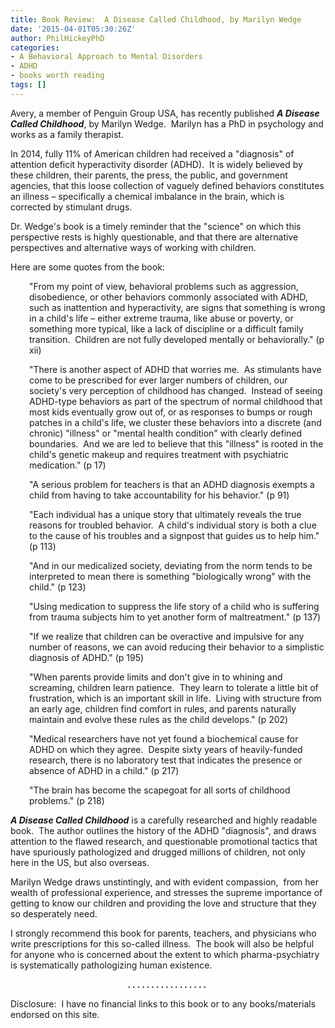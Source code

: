 ```yaml
---
title: Book Review:  A Disease Called Childhood, by Marilyn Wedge
date: '2015-04-01T05:30:26Z'
author: PhilHickeyPhD
categories:
- A Behavioral Approach to Mental Disorders
- ADHD
- books worth reading
tags: []
---
```


Avery, a member of Penguin Group USA, has recently published <strong><em>A Disease Called Childhood</em></strong>, by Marilyn Wedge.  Marilyn has a PhD in psychology and works as a family therapist.

In 2014, fully 11% of American children had received a "diagnosis" of attention deficit hyperactivity disorder (ADHD).  It is widely believed by these children, their parents, the press, the public, and government agencies, that this loose collection of vaguely defined behaviors constitutes an illness – specifically a chemical imbalance in the brain, which is corrected by stimulant drugs.

Dr. Wedge's book is a timely reminder that the "science" on which this perspective rests is highly questionable, and that there are alternative perspectives and alternative ways of working with children.

Here are some quotes from the book:
<p style="padding-left: 30px;">"From my point of view, behavioral problems such as aggression, disobedience, or other behaviors commonly associated with ADHD, such as inattention and hyperactivity, are signs that something is wrong in a child's life – either extreme trauma, like abuse or poverty, or something more typical, like a lack of discipline or a difficult family transition.  Children are not fully developed mentally or behaviorally." (p xii)</p>
<p style="padding-left: 30px;">"There is another aspect of ADHD that worries me.  As stimulants have come to be prescribed for ever larger numbers of children, our society's very perception of childhood has changed.  Instead of seeing ADHD-type behaviors as part of the spectrum of normal childhood that most kids eventually grow out of, or as responses to bumps or rough patches in a child's life, we cluster these behaviors into a discrete (and chronic) "illness" or "mental health condition" with clearly defined boundaries.  And we are led to believe that this "illness" is rooted in the child's genetic makeup and requires treatment with psychiatric medication." (p 17)</p>
<p style="padding-left: 30px;">"A serious problem for teachers is that an ADHD diagnosis exempts a child from having to take accountability for his behavior." (p 91)</p>
<p style="padding-left: 30px;">"Each individual has a unique story that ultimately reveals the true reasons for troubled behavior.  A child's individual story is both a clue to the cause of his troubles and a signpost that guides us to help him." (p 113)</p>
<p style="padding-left: 30px;">"And in our medicalized society, deviating from the norm tends to be interpreted to mean there is something "biologically wrong" with the child." (p 123)</p>
<p style="padding-left: 30px;">"Using medication to suppress the life story of a child who is suffering from trauma subjects him to yet another form of maltreatment." (p 137)</p>
<p style="padding-left: 30px;">"If we realize that children can be overactive and impulsive for any number of reasons, we can avoid reducing their behavior to a simplistic diagnosis of ADHD." (p 195)</p>
<p style="padding-left: 30px;">"When parents provide limits and don't give in to whining and screaming, children learn patience.  They learn to tolerate a little bit of frustration, which is an important skill in life.  Living with structure from an early age, children find comfort in rules, and parents naturally maintain and evolve these rules as the child develops." (p 202)</p>
<p style="padding-left: 30px;">"Medical researchers have not yet found a biochemical cause for ADHD on which they agree.  Despite sixty years of heavily-funded research, there is no laboratory test that indicates the presence or absence of ADHD in a child." (p 217)</p>
<p style="padding-left: 30px;">"The brain has become the scapegoat for all sorts of childhood problems." (p 218)</p>
<strong><em>A Disease Called Childhood</em></strong> is a carefully researched and highly readable book.  The author outlines the history of the ADHD "diagnosis", and draws attention to the flawed research, and questionable promotional tactics that have spuriously pathologized and drugged millions of children, not only here in the US, but also overseas.

Marilyn Wedge draws unstintingly, and with evident compassion,  from her wealth of professional experience, and stresses the supreme importance of getting to know our children and providing the love and structure that they so desperately need.

I strongly recommend this book for parents, teachers, and physicians who write prescriptions for this so-called illness.  The book will also be helpful for anyone who is concerned about the extent to which pharma-psychiatry is systematically pathologizing human existence.
<p style="text-align: center;"><strong>. . . . . . . . . . . . . . . . .</strong><strong> </strong></p>
Disclosure:  I have no financial links to this book or to any books/materials endorsed on this site.